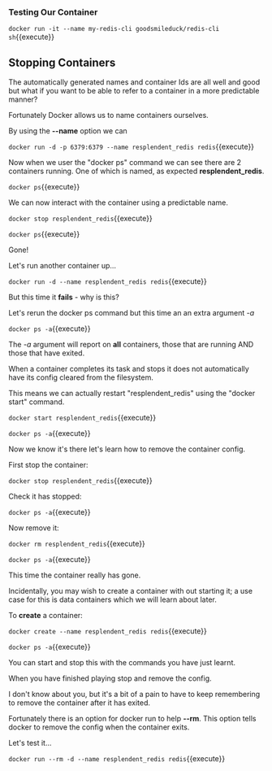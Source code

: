 ### Testing Our Container

`docker run -it --name my-redis-cli goodsmileduck/redis-cli sh`{{execute}}

## Stopping Containers

The automatically generated names and container Ids are all well and good but what if you want to be able to refer to a container in a more predictable manner?

Fortunately Docker allows us to name containers ourselves.

By using the **--name** option we can

`docker run -d -p 6379:6379 --name resplendent_redis redis`{{execute}}

Now when we user the "docker ps" command we can see there are 2 containers running. One of which is named, as expected **resplendent_redis**.

`docker ps`{{execute}}

We can now interact with the container using a predictable name.

`docker stop resplendent_redis`{{execute}}

`docker ps`{{execute}}

Gone!

Let's run another container up...

`docker run -d --name resplendent_redis redis`{{execute}}

But this time it **fails** - why is this?

Let's rerun the docker ps command but this time an an extra argument _-a_

`docker ps -a`{{execute}}

The _-a_ argument will report on **all** containers, those that are running AND those that have exited.

When a container completes its task and stops it does not automatically have its config cleared from the filesystem.

This means we can actually restart "resplendent_redis" using the "docker start" command.

`docker start resplendent_redis`{{execute}}

`docker ps -a`{{execute}}

Now we know it's there let's learn how to remove the container config.

First stop the container:

`docker stop resplendent_redis`{{execute}}

Check it has stopped:

`docker ps -a`{{execute}}

Now remove it:

`docker rm resplendent_redis`{{execute}}

`docker ps -a`{{execute}}

This time the container really has gone.

Incidentally, you may wish to create a container with out starting it; a use case for this is data containers which we will learn about later.

To **create** a container:

`docker create --name resplendent_redis redis`{{execute}}

`docker ps -a`{{execute}}

You can start and stop this with the commands you have just learnt.

When you have finished playing stop and remove the config.

I don't know about you, but it's a bit of a pain to have to keep remembering to remove the container after it has exited.

Fortunately there is an option for docker run to help **--rm**. This option tells docker to remove the config when the container exits.

Let's test it...

`docker run --rm -d --name resplendent_redis redis`{{execute}}





